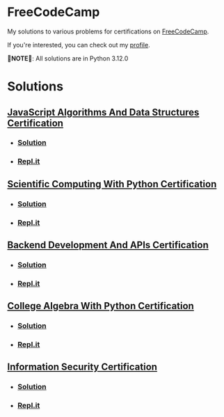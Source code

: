 # FreeCodeCamp

My solutions to various problems for certifications on [FreeCodeCamp](https://freecodecamp.org).

If you're interested, you can check out my [profile](https://freecodecamp.org/ret2christian).

**🚨NOTE🚨**: All solutions are in Python 3.12.0

# Solutions

## [JavaScript Algorithms And Data Structures Certification](fixthislater.com)
- ### [Solution](fixthislater.com)
- ### [Repl.it](fixthislater.com)

## [Scientific Computing With Python Certification](fixthislater.com)
- ### [Solution](fixthislater.com)
- ### [Repl.it](fixthislater.com)

## [Backend Development And APIs Certification](fixthislater.com)
- ### [Solution](fixthislater.com)
- ### [Repl.it](fixthislater.com)

## [College Algebra With Python Certification](fixthislater.com)
- ### [Solution](fixthislater.com)
- ### [Repl.it](fixthislater.com)

## [Information Security Certification](fixthislater.com)
- ### [Solution](fixthislater.com)
- ### [Repl.it](fixthislater.com)

